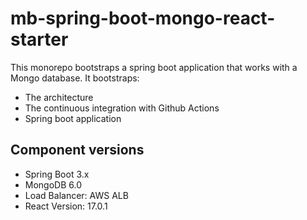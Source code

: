 # mb-spring-boot-mongo-react-starter

This monorepo bootstraps a spring boot application that works with a Mongo database. It bootstraps:

- The architecture
- The continuous integration with Github Actions
- Spring boot application

## Component versions

- Spring Boot 3.x
- MongoDB 6.0
- Load Balancer: AWS ALB
- React Version: 17.0.1
